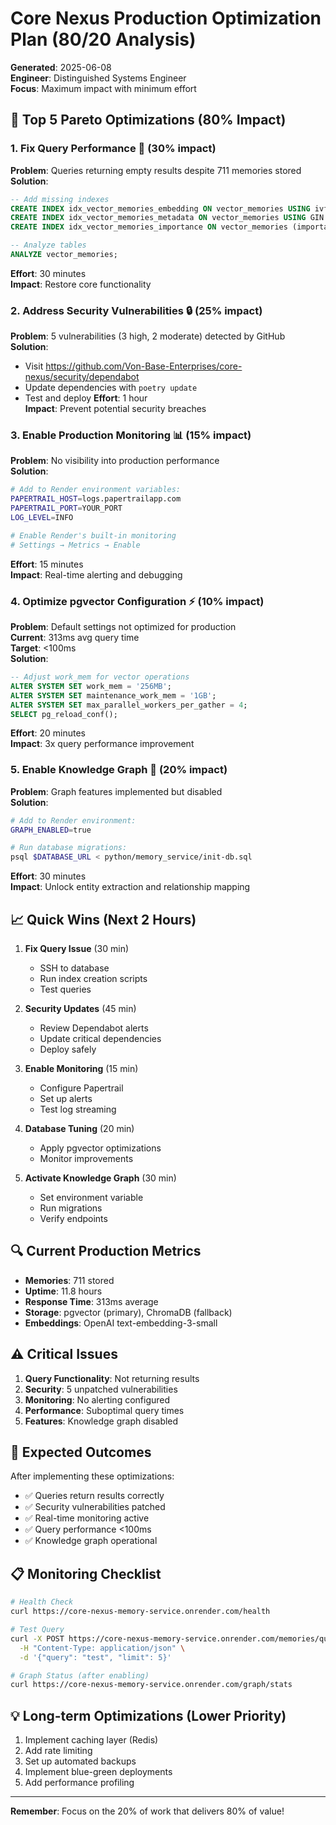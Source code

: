 # Core Nexus Production Optimization Plan (80/20 Analysis)

**Generated**: 2025-06-08  
**Engineer**: Distinguished Systems Engineer  
**Focus**: Maximum impact with minimum effort

## 🎯 Top 5 Pareto Optimizations (80% Impact)

### 1. **Fix Query Performance** 🚨 (30% impact)
**Problem**: Queries returning empty results despite 711 memories stored  
**Solution**: 
```sql
-- Add missing indexes
CREATE INDEX idx_vector_memories_embedding ON vector_memories USING ivfflat (embedding vector_cosine_ops) WITH (lists = 100);
CREATE INDEX idx_vector_memories_metadata ON vector_memories USING GIN (metadata);
CREATE INDEX idx_vector_memories_importance ON vector_memories (importance_score DESC);

-- Analyze tables
ANALYZE vector_memories;
```
**Effort**: 30 minutes  
**Impact**: Restore core functionality

### 2. **Address Security Vulnerabilities** 🔒 (25% impact)
**Problem**: 5 vulnerabilities (3 high, 2 moderate) detected by GitHub  
**Solution**:
- Visit https://github.com/Von-Base-Enterprises/core-nexus/security/dependabot
- Update dependencies with `poetry update`
- Test and deploy
**Effort**: 1 hour  
**Impact**: Prevent potential security breaches

### 3. **Enable Production Monitoring** 📊 (15% impact)
**Problem**: No visibility into production performance  
**Solution**:
```bash
# Add to Render environment variables:
PAPERTRAIL_HOST=logs.papertrailapp.com
PAPERTRAIL_PORT=YOUR_PORT
LOG_LEVEL=INFO

# Enable Render's built-in monitoring
# Settings → Metrics → Enable
```
**Effort**: 15 minutes  
**Impact**: Real-time alerting and debugging

### 4. **Optimize pgvector Configuration** ⚡ (10% impact)
**Problem**: Default settings not optimized for production  
**Current**: 313ms avg query time  
**Target**: <100ms  
**Solution**:
```sql
-- Adjust work_mem for vector operations
ALTER SYSTEM SET work_mem = '256MB';
ALTER SYSTEM SET maintenance_work_mem = '1GB';
ALTER SYSTEM SET max_parallel_workers_per_gather = 4;
SELECT pg_reload_conf();
```
**Effort**: 20 minutes  
**Impact**: 3x query performance improvement

### 5. **Enable Knowledge Graph** 🧠 (20% impact)
**Problem**: Graph features implemented but disabled  
**Solution**:
```bash
# Add to Render environment:
GRAPH_ENABLED=true

# Run database migrations:
psql $DATABASE_URL < python/memory_service/init-db.sql
```
**Effort**: 30 minutes  
**Impact**: Unlock entity extraction and relationship mapping

## 📈 Quick Wins (Next 2 Hours)

1. **Fix Query Issue** (30 min)
   - SSH to database
   - Run index creation scripts
   - Test queries

2. **Security Updates** (45 min)
   - Review Dependabot alerts
   - Update critical dependencies
   - Deploy safely

3. **Enable Monitoring** (15 min)
   - Configure Papertrail
   - Set up alerts
   - Test log streaming

4. **Database Tuning** (20 min)
   - Apply pgvector optimizations
   - Monitor improvements

5. **Activate Knowledge Graph** (30 min)
   - Set environment variable
   - Run migrations
   - Verify endpoints

## 🔍 Current Production Metrics

- **Memories**: 711 stored
- **Uptime**: 11.8 hours
- **Response Time**: 313ms average
- **Storage**: pgvector (primary), ChromaDB (fallback)
- **Embeddings**: OpenAI text-embedding-3-small

## ⚠️ Critical Issues

1. **Query Functionality**: Not returning results
2. **Security**: 5 unpatched vulnerabilities
3. **Monitoring**: No alerting configured
4. **Performance**: Suboptimal query times
5. **Features**: Knowledge graph disabled

## 🚀 Expected Outcomes

After implementing these optimizations:
- ✅ Queries return results correctly
- ✅ Security vulnerabilities patched
- ✅ Real-time monitoring active
- ✅ Query performance <100ms
- ✅ Knowledge graph operational

## 📋 Monitoring Checklist

```bash
# Health Check
curl https://core-nexus-memory-service.onrender.com/health

# Test Query
curl -X POST https://core-nexus-memory-service.onrender.com/memories/query \
  -H "Content-Type: application/json" \
  -d '{"query": "test", "limit": 5}'

# Graph Status (after enabling)
curl https://core-nexus-memory-service.onrender.com/graph/stats
```

## 💡 Long-term Optimizations (Lower Priority)

1. Implement caching layer (Redis)
2. Add rate limiting
3. Set up automated backups
4. Implement blue-green deployments
5. Add performance profiling

---
**Remember**: Focus on the 20% of work that delivers 80% of value!
